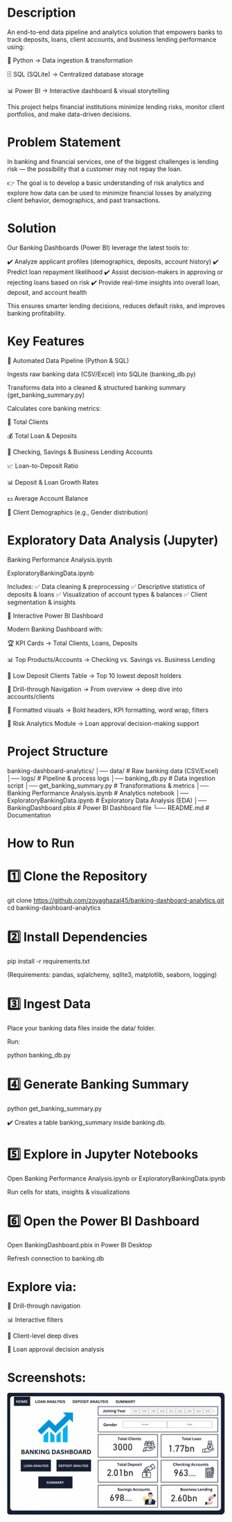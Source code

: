 # Description
An end-to-end data pipeline and analytics solution that empowers banks to track deposits, loans, client accounts, and business lending performance using:

🐍 Python → Data ingestion & transformation

🗄️ SQL (SQLite) → Centralized database storage

📊 Power BI → Interactive dashboard & visual storytelling

This project helps financial institutions minimize lending risks, monitor client portfolios, and make data-driven decisions.

# Problem Statement

In banking and financial services, one of the biggest challenges is lending risk — the possibility that a customer may not repay the loan.

👉 The goal is to develop a basic understanding of risk analytics and explore how data can be used to minimize financial losses by analyzing client behavior, demographics, and past transactions.

# Solution

Our Banking Dashboards (Power BI) leverage the latest tools to:

✔️ Analyze applicant profiles (demographics, deposits, account history)
✔️ Predict loan repayment likelihood
✔️ Assist decision-makers in approving or rejecting loans based on risk
✔️ Provide real-time insights into overall loan, deposit, and account health

This ensures smarter lending decisions, reduces default risks, and improves banking profitability.

# Key Features
🔹 Automated Data Pipeline (Python & SQL)

Ingests raw banking data (CSV/Excel) into SQLite (banking_db.py)

Transforms data into a cleaned & structured banking summary (get_banking_summary.py)

Calculates core banking metrics:

👥 Total Clients

💰 Total Loan & Deposits

🏦 Checking, Savings & Business Lending Accounts

📈 Loan-to-Deposit Ratio

📊 Deposit & Loan Growth Rates

💵 Average Account Balance

🚻 Client Demographics (e.g., Gender distribution)

# Exploratory Data Analysis (Jupyter)

Banking Performance Analysis.ipynb

ExploratoryBankingData.ipynb

Includes:
✅ Data cleaning & preprocessing
✅ Descriptive statistics of deposits & loans
✅ Visualization of account types & balances
✅ Client segmentation & insights

🔹 Interactive Power BI Dashboard

Modern Banking Dashboard with:

🏆 KPI Cards → Total Clients, Loans, Deposits

📊 Top Products/Accounts → Checking vs. Savings vs. Business Lending

🛑 Low Deposit Clients Table → Top 10 lowest deposit holders

🔎 Drill-through Navigation → From overview → deep dive into accounts/clients

🎨 Formatted visuals → Bold headers, KPI formatting, word wrap, filters

🔐 Risk Analytics Module → Loan approval decision-making support

# Project Structure
banking-dashboard-analytics/
│── data/                          # Raw banking data (CSV/Excel)
│── logs/                          # Pipeline & process logs
│── banking_db.py                  # Data ingestion script
│── get_banking_summary.py         # Transformations & metrics
│── Banking Performance Analysis.ipynb  # Analytics notebook
│── ExploratoryBankingData.ipynb   # Exploratory Data Analysis (EDA)
│── BankingDashboard.pbix          # Power BI Dashboard file
└── README.md                      # Documentation

# How to Run
# 1️⃣ Clone the Repository
git clone https://github.com/zoyaghazal45/banking-dashboard-analytics.git
cd banking-dashboard-analytics

# 2️⃣ Install Dependencies
pip install -r requirements.txt


(Requirements: pandas, sqlalchemy, sqlite3, matplotlib, seaborn, logging)

# 3️⃣ Ingest Data

Place your banking data files inside the data/ folder.

Run:

python banking_db.py

# 4️⃣ Generate Banking Summary
python get_banking_summary.py


✔️ Creates a table banking_summary inside banking.db.

# 5️⃣ Explore in Jupyter Notebooks

Open Banking Performance Analysis.ipynb or ExploratoryBankingData.ipynb

Run cells for stats, insights & visualizations

# 6️⃣ Open the Power BI Dashboard

Open BankingDashboard.pbix in Power BI Desktop

Refresh connection to banking.db

# Explore via:

📌 Drill-through navigation

📊 Interactive filters

👤 Client-level deep dives

🔐 Loan approval decision analysis

# Screenshots:

![ALT text](images/Home.png)
